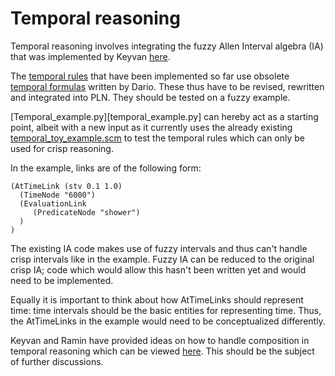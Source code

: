 # Temporal reasoning

Temporal reasoning involves integrating the fuzzy Allen Interval algebra (IA)
that was implemented by Keyvan [here](../../../spatiotemporal).

The [temporal rules](../../rules/temporal_rules.py) that have been implemented
so far use obsolete [temporal formulas](../../../spatiotemporal) written by
Dario. These thus have to be revised, rewritten and integrated into PLN. They
should be tested on a fuzzy example.

[Temporal_example.py][temporal_example.py] can hereby act as a starting point,
albeit with a new input as it currently uses the already existing
[temporal_toy_example.scm](../../../../../tests/python/test_pln/scm_disabled/temporal/temporalToyExample.scm)
to test the temporal rules which can only be used for crisp reasoning.

In the example, links are of the following form:
```
(AtTimeLink (stv 0.1 1.0)
  (TimeNode "6000")
  (EvaluationLink
     (PredicateNode "shower")
  )
)
```

The existing IA code makes use of fuzzy intervals and thus can't handle
crisp intervals like in the example. Fuzzy IA can be reduced to the original
crisp IA; code which would allow this hasn't been written yet and would need
to be implemented.

Equally it is important to think about how AtTimeLinks should represent time:
time intervals should be the basic entities for representing time. Thus, the
AtTimeLinks in the example would need to be conceptualized differently.

Keyvan and Ramin have provided ideas on how to handle composition in temporal
reasoning which can be viewed [here](https://groups.google.com/forum/#!topic/opencog/NhWMI4p72UI).
This should be the subject of further discussions.
